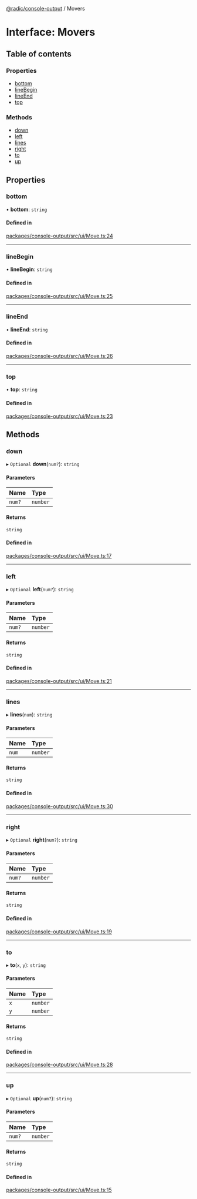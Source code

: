 [@radic/console-output](../README.md) / Movers

# Interface: Movers

## Table of contents

### Properties

- [bottom](Movers.md#bottom)
- [lineBegin](Movers.md#linebegin)
- [lineEnd](Movers.md#lineend)
- [top](Movers.md#top)

### Methods

- [down](Movers.md#down)
- [left](Movers.md#left)
- [lines](Movers.md#lines)
- [right](Movers.md#right)
- [to](Movers.md#to)
- [up](Movers.md#up)

## Properties

### bottom

• **bottom**: `string`

#### Defined in

[packages/console-output/src/ui/Move.ts:24](https://github.com/robinradic/npm-console/blob/10cb77f/packages/console-output/src/ui/Move.ts#L24)

___

### lineBegin

• **lineBegin**: `string`

#### Defined in

[packages/console-output/src/ui/Move.ts:25](https://github.com/robinradic/npm-console/blob/10cb77f/packages/console-output/src/ui/Move.ts#L25)

___

### lineEnd

• **lineEnd**: `string`

#### Defined in

[packages/console-output/src/ui/Move.ts:26](https://github.com/robinradic/npm-console/blob/10cb77f/packages/console-output/src/ui/Move.ts#L26)

___

### top

• **top**: `string`

#### Defined in

[packages/console-output/src/ui/Move.ts:23](https://github.com/robinradic/npm-console/blob/10cb77f/packages/console-output/src/ui/Move.ts#L23)

## Methods

### down

▸ `Optional` **down**(`num?`): `string`

#### Parameters

| Name | Type |
| :------ | :------ |
| `num?` | `number` |

#### Returns

`string`

#### Defined in

[packages/console-output/src/ui/Move.ts:17](https://github.com/robinradic/npm-console/blob/10cb77f/packages/console-output/src/ui/Move.ts#L17)

___

### left

▸ `Optional` **left**(`num?`): `string`

#### Parameters

| Name | Type |
| :------ | :------ |
| `num?` | `number` |

#### Returns

`string`

#### Defined in

[packages/console-output/src/ui/Move.ts:21](https://github.com/robinradic/npm-console/blob/10cb77f/packages/console-output/src/ui/Move.ts#L21)

___

### lines

▸ **lines**(`num`): `string`

#### Parameters

| Name | Type |
| :------ | :------ |
| `num` | `number` |

#### Returns

`string`

#### Defined in

[packages/console-output/src/ui/Move.ts:30](https://github.com/robinradic/npm-console/blob/10cb77f/packages/console-output/src/ui/Move.ts#L30)

___

### right

▸ `Optional` **right**(`num?`): `string`

#### Parameters

| Name | Type |
| :------ | :------ |
| `num?` | `number` |

#### Returns

`string`

#### Defined in

[packages/console-output/src/ui/Move.ts:19](https://github.com/robinradic/npm-console/blob/10cb77f/packages/console-output/src/ui/Move.ts#L19)

___

### to

▸ **to**(`x`, `y`): `string`

#### Parameters

| Name | Type |
| :------ | :------ |
| `x` | `number` |
| `y` | `number` |

#### Returns

`string`

#### Defined in

[packages/console-output/src/ui/Move.ts:28](https://github.com/robinradic/npm-console/blob/10cb77f/packages/console-output/src/ui/Move.ts#L28)

___

### up

▸ `Optional` **up**(`num?`): `string`

#### Parameters

| Name | Type |
| :------ | :------ |
| `num?` | `number` |

#### Returns

`string`

#### Defined in

[packages/console-output/src/ui/Move.ts:15](https://github.com/robinradic/npm-console/blob/10cb77f/packages/console-output/src/ui/Move.ts#L15)
